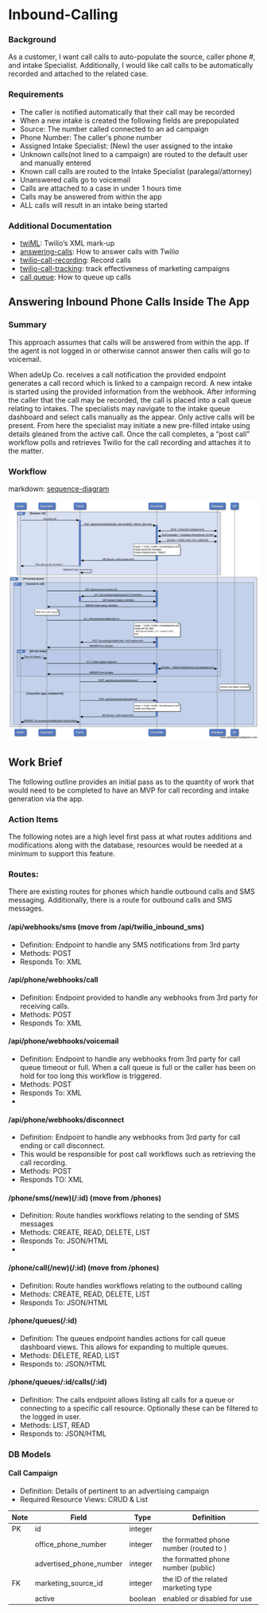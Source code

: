 # Inbound-Calling

### Background

As a customer, I want call calls to auto-populate the source, caller phone #, and intake
Specialist. Additionally, I would like call calls to be automatically recorded and attached to
the related case.

### Requirements

- The caller is notified automatically that their call may be recorded
- When a new intake is created the following fields are prepopulated
- Source: The number called connected to an ad campaign
- Phone Number: The caller's phone number
- Assigned Intake Specialist: (New) the user assigned to the intake
- Unknown calls(not lined to a campaign) are routed to the default user and manually entered
- Known call calls are routed to the Intake Specialist (paralegal/attorney)
- Unanswered calls go to voicemail
- Calls are attached to a case in under 1 hours time
- Calls may be answered from within the app
- ALL calls will result in an intake being started

### Additional Documentation

- [twiML](https://www.twilio.com/docs/voice/twiml): Twilio’s XML mark-up
- [answering-calls](https://www.twilio.com/docs/voice/tutorials/how-to-respond-to-incoming-phone-calls-ruby_): How to answer calls with Twilio
- [twilio-call-recording](https://www.twilio.com/docs/voice/api/recording): Record calls
- [twilio-call-tracking](https://www.twilio.com/docs/voice/tutorials/call-tracking-ruby-rails): track effectiveness of marketing campaigns
- [call queue](https://www.twilio.com/docs/voice/queue-calls): How to queue up calls

## Answering Inbound Phone Calls Inside The App

### Summary

This approach assumes that calls will be answered from within the app. If the agent is not logged in
or otherwise cannot answer then calls will go to voicemail.

When adeUp Co. receives a call notification the provided endpoint generates a call record which is
linked to a campaign record. A new intake is started using the provided information from the
webhook. After informing the caller that the call may be recorded, the call is placed into a call
queue relating to intakes. The specialists may navigate to the intake queue dashboard and select
calls manually as the appear. Only active calls will be present. From here the specialist may
initiate a new pre-filled intake using details gleaned from the active call. Once the call
completes, a “post call” workflow polls and retrieves Twilio for the call recording and attaches it
to the matter.

### Workflow

markdown: [sequence-diagram](https://github.com/rubyDoomsday/architecture-design-diagram/blob/main/telephony/sequence-diagram.seq)

![sequence-diagram](https://github.com/rubyDoomsday/architecture-design-diagram/blob/main/telephony/sequence-diagram.png)

## Work Brief

The following outline provides an initial pass as to the quantity of work that would need to be
completed to have an MVP for call recording and intake generation via the app.

### Action Items

The following notes are a high level first pass at what routes additions and modifications along
with the database, resources would be needed at a minimum to support this feature.

### Routes:

There are existing routes for phones which handle outbound calls and SMS messaging. Additionally,
there is a route for outbound calls and SMS messages.

#### /api/webhooks/sms (move from /api/twilio_inbound_sms)

- Definition: Endpoint to handle any SMS notifications from 3rd party
- Methods: POST
- Responds To: XML

#### /api/phone/webhooks/call

- Definition: Endpoint provided to handle any webhooks from 3rd party for receiving calls.
- Methods: POST
- Responds To: XML

#### /api/phone/webhooks/voicemail

- Definition: Endpoint to handle any webhooks from 3rd party for call queue timeout or full. When a
  call queue is full or the caller has been on hold for too long this workflow is triggered.
- Methods: POST
- Responds To: XML
-

#### /api/phone/webhooks/disconnect

- Definition: Endpoint to handle any webhooks from 3rd party for call ending or call disconnect.
- This would be responsible for post call workflows such as retrieving the call recording.
- Methods: POST
- Responds TO: XML

#### /phone/sms(/new)(/:id) (move from /phones)

- Definition: Route handles workflows relating to the sending of SMS messages
- Methods: CREATE, READ, DELETE, LIST
- Responds To: JSON/HTML
-

#### /phone/call(/new)(/:id) (move from /phones)

- Definition: Route handles workflows relating to the outbound calling
- Methods: CREATE, READ, DELETE, LIST
- Responds To: JSON/HTML

#### /phone/queues(/:id)

- Definition: The queues endpoint handles actions for call queue dashboard views. This allows for
  expanding to multiple queues.
- Methods: DELETE, READ, LIST
- Responds to: JSON/HTML

#### /phone/queues/:id/calls(/:id)

- Definition: The calls endpoint allows listing all calls for a queue or connecting to a specific
  call resource. Optionally these can be filtered to the logged in user.
- Methods: LIST, READ
- Responds to: JSON/HTML

### DB Models

#### Call Campaign

- Definition: Details of pertinent to an advertising campaign
- Required Resource Views: CRUD & List

| Note | Field                   | Type    | Definition                              |
| ---- | ----------------------- | ------- | --------------------------------------- |
| PK   | id                      | integer |                                         |
|      | office_phone_number     | integer | the formatted phone number (routed to ) |
|      | advertised_phone_number | integer | the formatted phone number (public)     |
| FK   | marketing_source_id     | integer | the ID of the related marketing type    |
|      | active                  | boolean | enabled or disabled for use             |
